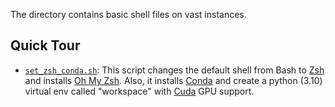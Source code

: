The directory contains basic shell files on vast instances.

## Quick Tour

* [`set_zsh_conda.sh`](set_zsh_conda.sh): This script changes the default shell from Bash to [Zsh](https://www.zsh.org/) and installs [Oh My Zsh](https://ohmyz.sh/). Also, it installs [Conda](https://anaconda.org/anaconda/conda) and create a python (3.10) virtual env called "workspace" with [Cuda](https://developer.nvidia.com/cuda-zone) GPU support.
